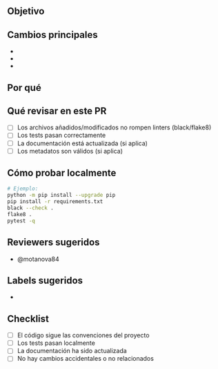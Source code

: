 ## Objetivo

<!-- Describe el propósito principal de este PR -->

## Cambios principales

<!-- Lista los cambios más importantes -->
- 
- 
- 

## Por qué

<!-- Explica la razón o motivación detrás de estos cambios -->

## Qué revisar en este PR

<!-- Indica qué aspectos específicos requieren atención del revisor -->
- [ ] Los archivos añadidos/modificados no rompen linters (black/flake8)
- [ ] Los tests pasan correctamente
- [ ] La documentación está actualizada (si aplica)
- [ ] Los metadatos son válidos (si aplica)

## Cómo probar localmente

<!-- Proporciona comandos o pasos para probar los cambios -->

```bash
# Ejemplo:
python -m pip install --upgrade pip
pip install -r requirements.txt
black --check .
flake8 .
pytest -q
```

## Reviewers sugeridos

<!-- Menciona a los revisores recomendados -->
- @motanova84

## Labels sugeridos

<!-- Lista las etiquetas relevantes -->
- 

## Checklist

- [ ] El código sigue las convenciones del proyecto
- [ ] Los tests pasan localmente
- [ ] La documentación ha sido actualizada
- [ ] No hay cambios accidentales o no relacionados
